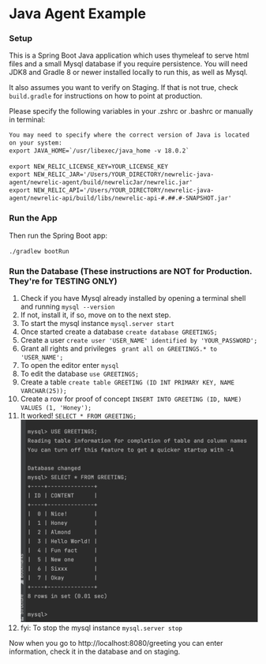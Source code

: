 Java Agent Example
=====================

### Setup
This is a Spring Boot Java application which uses thymeleaf to serve html files and a small Mysql database if you 
require persistence. You will need JDK8 and Gradle 8 or newer installed locally to run this, as well as Mysql. 

It also assumes you want to verify on Staging.  If that is not true, check
`build.gradle` for instructions on how to point at production.

Please specify the following variables in your .zshrc or .bashrc or manually in terminal:

```
You may need to specify where the correct version of Java is located on your system:
export JAVA_HOME=`/usr/libexec/java_home -v 18.0.2` 

export NEW_RELIC_LICENSE_KEY=YOUR_LICENSE_KEY
export NEW_RELIC_JAR='/Users/YOUR_DIRECTORY/newrelic-java-agent/newrelic-agent/build/newrelicJar/newrelic.jar'
export NEW_RELIC_API='/Users/YOUR_DIRECTORY/newrelic-java-agent/newrelic-api/build/libs/newrelic-api-#.##.#-SNAPSHOT.jar'
```

### Run the App

Then run the Spring Boot app:

`./gradlew bootRun`

### Run the Database (These instructions are NOT for Production. They're for TESTING ONLY)

1. Check if you have Mysql already installed by opening a terminal shell and running `mysql --version`
2. If not, install it, if so, move on to the next step.
3. To start the mysql instance `mysql.server start`
4. Once started create a database `create database GREETINGS;`
5. Create a user `create user 'USER_NAME' identified by 'YOUR_PASSWORD';`
6. Grant all rights and privileges ` grant all on GREETINGS.* to 'USER_NAME';`
7. To open the editor enter `mysql`
8. To edit the database `use GREETINGS;`
9. Create a table `create table GREETING (ID INT PRIMARY KEY, NAME VARCHAR(25));`
10. Create a row for proof of concept `INSERT INTO GREETING (ID, NAME) VALUES (1, 'Honey');`
11. It worked! `SELECT * FROM GREETING;`
![Example Table](Screenshot.png)
12. fyi: To stop the mysql instance `mysql.server stop`

Now when you go to http://localhost:8080/greeting you can enter information, check it in the database and on staging.
